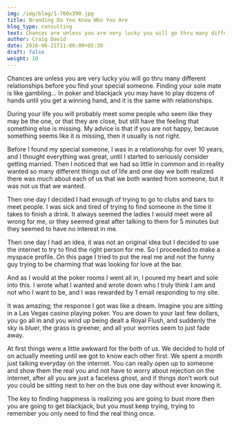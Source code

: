 ```yaml
---
img: /img/blog/1-760x390.jpg
title: Branding Do You Know Who You Are
blog_type: consulting
text: Chances are unless you are very lucky you will go thru many different relationships before you find your special someone. Finding your sole mate is like gambling...
author: Craig David
date: 2016-06-21T11:00:00+05:30
draft: false
weight: 10
---
```



Chances are unless you are very lucky you will go thru many different relationships before you find your special someone. Finding your sole mate is like gambling... In poker and blackjack you may have to play dozens of hands until you get a winning hand, and it is the same with relationships.

During your life you will probably meet some people who seem like they may be the one, or that they are close, but still have the feeling that something else is missing. My advice is that if you are not happy, because something seems like it is missing, then it usually is not right.

Before I found my special someone, I was in a relationship for over 10 years, and I thought everything was great, until I started to seriously consider getting married. Then I noticed that we had so little in common and in reality wanted so many different things out of life and one day we both realized there was much about each of us that we both wanted from someone, but it was not us that we wanted.

Then one day I decided I had enough of trying to go to clubs and bars to meet people. I was sick and tired of trying to find someone in the time it takes to finish a drink. It always seemed the ladies I would meet were all wrong for me, or they seemed great after talking to them for 5 minutes but they seemed to have no interest in me.


Then one day I had an idea, it was not an original idea but I decided to use the internet to try to find the right person for me. So I proceeded to make a myspace profile. On this page I tried to put the real me and not the funny guy trying to be charming that was looking for love at the bar.

And as I would at the poker rooms I went all in, I poured my heart and sole into this. I wrote what I wanted and wrote down who I truly think I am and not who I want to be, and I was rewarded by 1 email responding to my site.

It was amazing; the response I got was like a dream. Imagine you are sitting in a Las Vegas casino playing poker. You are down to your last few dollars, you go all in and you wind up being dealt a Royal Flush, and suddenly the sky is bluer, the grass is greener, and all your worries seem to just fade away.

At first things were a little awkward for the both of us. We decided to hold of on actually meeting until we got to know each other first. We spent a month just talking everyday on the internet. You can really open up to someone and show them the real you and not have to worry about rejection on the internet, after all you are just a faceless ghost, and if things don’t work out you could be sitting next to her on the bus one day without ever knowing it.

The key to finding happiness is realizing you are going to bust more then you are going to get blackjack, but you must keep trying, trying to remember you only need to find the real thing once.